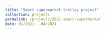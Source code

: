 ```yaml
---
title: "Smart supermarket trolley project"
collection: projects
permalink: /projects/2021-smart-supermarket
date: 01/2021 - 04/2021
---
```

